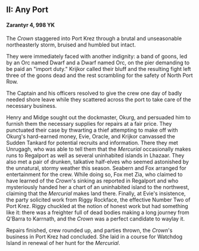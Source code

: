 ## II: Any Port

#### Zarantyr 4, 998 YK

The *Crown* staggered into Port Krez through a brutal and unseasonable northeasterly storm, bruised and humbled but intact.

They were immediately faced with another indignity: a band of goons, led by an Orc named Dwarf and a Dwarf named Orc, on the pier demanding to be paid an "import duty." Krijkor called their bluff and the resulting fight left three of the goons dead and the rest scrambling for the safety of North Port Row.

The Captain and his officers resolved to give the crew one day of badly needed shore leave while they scattered across the port to take care of the necessary business.

Henry and Midge sought out the dockmaster, Okurg, and persuaded him to furnish them the necessary supplies for repairs at a fair price. They punctuated their case by thwarting a thief attempting to make off with Okurg's hard-earned money,
Evie, Oracle, and Krijkor canvassed the Sudden Tankard for potential recruits and information. There they met Unrugagh, who was able to tell them that the *Mercurial* occasionally makes runs to Regalport as well as several uninhabited islands in Lhazaar. They also met a pair of drunken, talkative half-elves who seemed astonished by the unnatural, stormy weather this season.
Seabern and Fox arranged for entertainment for the crew. While doing so, Fox met Zia, who claimed to have learned of the *Crown*'s sinking as reported in Regalport and who mysteriously handed her a chart of an uninhabited island to the northwest, claiming that the *Mercurial* makes land there.
Finally, at Evie's insistence, the party solicited work from Riggy Rockface, the effective Number Two of Port Krez. Riggy chuckled at the notion of honest work but had something like it: there was a freighter full of dead bodies making a long journey from Q'Barra to Karrnath, and the *Crown* was a perfect candidate to waylay it.

Repairs finished, crew rounded up, and parties thrown, the *Crown*'s business in Port Krez had concluded. She laid in a course for Watchdog Island in renewal of her hunt for the *Mercurial*.